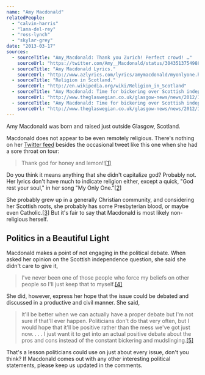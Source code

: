 ```yaml
---
name: "Amy Macdonald"
relatedPeople:
  - "calvin-harris"
  - "lana-del-rey"
  - "ross-lynch"
  - "skylar-grey"
date: "2013-03-17"
sources:
  - sourceTitle: "Amy_Macdonald: Thank you Zurich! Perfect crowd! …"
    sourceUrl: "https://twitter.com/Amy__Macdonald/status/304351375498805248"
  - sourceTitle: "Amy Macdonald Lyrics."
    sourceUrl: "http://www.azlyrics.com/lyrics/amymacdonald/myonlyone.html"
  - sourceTitle: "Religion in Scotland."
    sourceUrl: "http://en.wikipedia.org/wiki/Religion_in_Scotland"
  - sourceTitle: "Amy Macdonald: Time for bickering over Scottish independence to end."
    sourceUrl: "http://www.theglaswegian.co.uk/glasgow-news/news/2012/10/31/amy-macdonald-time-for-bickering-over-scottish-independence-to-end-102692-23936974/"
  - sourceTitle: "Amy Macdonald: Time for bickering over Scottish independence to end."
    sourceUrl: "http://www.theglaswegian.co.uk/glasgow-news/news/2012/10/31/amy-macdonald-time-for-bickering-over-scottish-independence-to-end-102692-23936974/"
---
```


Amy Macdonald was born and raised just outside Glasgow, Scotland.

Macdonald does not appear to be even remotely religious. There's nothing on her [Twitter feed](https://twitter.com/Amy__Macdonald) besides the occasional tweet like this one when she had a sore throat on tour:

>Thank god for honey and lemon!!<a class="source-citation" href="https://twitter.com/Amy__Macdonald/status/304351375498805248" title="Amy_Macdonald: Thank you Zurich! Perfect crowd! …">[1]</a>

Do you think it means anything that she didn't capitalize god? Probably not. Her lyrics don't have much to indicate religion either, except a quick, "God rest your soul," in her song "My Only One."<a class="source-citation" href="http://www.azlyrics.com/lyrics/amymacdonald/myonlyone.html" title="Amy Macdonald Lyrics.">[2]</a>

She probably grew up in a generally Christian community, and considering her Scottish roots, she probably has some Presbyterian blood, or maybe even Catholic.<a class="source-citation" href="http://en.wikipedia.org/wiki/Religion_in_Scotland" title="Religion in Scotland.">[3]</a> But it's fair to say that Macdonald is most likely non-religious herself.


## Politics in a Beautiful Light

Macdonald makes a point of not engaging in the political debate. When asked her opinion on the Scottish independence question, she said she didn't care to give it,

>I've never been one of those people who force my beliefs on other people so I'll just keep that to myself.<a class="source-citation" href="http://www.theglaswegian.co.uk/glasgow-news/news/2012/10/31/amy-macdonald-time-for-bickering-over-scottish-independence-to-end-102692-23936974/" title="Amy Macdonald: Time for bickering over Scottish independence to end.">[4]</a>

She did, however, express her hope that the issue could be debated and discussed in a productive and civil manner. She said,

>It'll be better when we can actually have a proper debate but I'm not sure if that'll ever happen. Politicians don't do that very often, but I would hope that it'll be positive rather than the mess we've got just now. . . . I just want it to get into an actual positive debate about the pros and cons instead of the constant bickering and mudslinging.<a class="source-citation" href="http://www.theglaswegian.co.uk/glasgow-news/news/2012/10/31/amy-macdonald-time-for-bickering-over-scottish-independence-to-end-102692-23936974/" title="Amy Macdonald: Time for bickering over Scottish independence to end.">[5]</a>

That's a lesson politicians could use on just about every issue, don't you think? If Macdonald comes out with any other interesting political statements, please keep us updated in the comments.